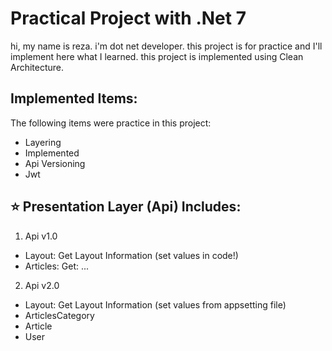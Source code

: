 # Practical Project with .Net 7
hi, my name is reza. i'm dot net developer.
this project is for practice and I'll implement here what I learned. 
this project is implemented using Clean Architecture.

## Implemented Items:
The following items were practice in this project:
- Layering
- Implemented 
- Api Versioning
- Jwt

## :star: Presentation Layer (Api) Includes: 
1. Api v1.0
- Layout: Get Layout Information (set values in code!)
- Articles: Get: ...

2. Api v2.0
- Layout: Get Layout Information (set values from appsetting file)
- ArticlesCategory
- Article
- User
